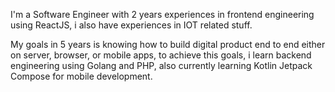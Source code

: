 I'm a Software Engineer with 2 years experiences in frontend engineering using ReactJS, i also have experiences in IOT related stuff.

My goals in 5 years is knowing how to build digital product end to end either on server, browser, or mobile apps, to achieve this goals, i learn backend engineering using Golang and PHP, also currently learning Kotlin Jetpack Compose for mobile development.
